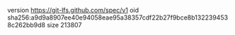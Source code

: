 version https://git-lfs.github.com/spec/v1
oid sha256:a9d9a8907ee40e94058eae95a38357cdf22b27f9bce8b1322394538c262bb9d8
size 213807
